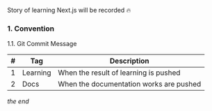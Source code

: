 Story of learning Next.js will be recorded :fire:



### 1. Convention



1.1. Git Commit Message

| #    | Tag      | Description                             |
| ---- | -------- | --------------------------------------- |
| 1    | Learning | When the result of learning is pushed   |
| 2    | Docs     | When the documentation works are pushed |



*the end*
